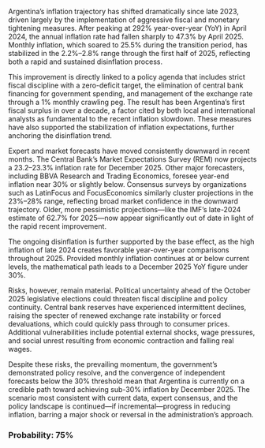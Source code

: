 Argentina’s inflation trajectory has shifted dramatically since late 2023, driven largely by the implementation of aggressive fiscal and monetary tightening measures. After peaking at 292% year-over-year (YoY) in April 2024, the annual inflation rate had fallen sharply to 47.3% by April 2025. Monthly inflation, which soared to 25.5% during the transition period, has stabilized in the 2.2%–2.8% range through the first half of 2025, reflecting both a rapid and sustained disinflation process.

This improvement is directly linked to a policy agenda that includes strict fiscal discipline with a zero-deficit target, the elimination of central bank financing for government spending, and management of the exchange rate through a 1% monthly crawling peg. The result has been Argentina’s first fiscal surplus in over a decade, a factor cited by both local and international analysts as fundamental to the recent inflation slowdown. These measures have also supported the stabilization of inflation expectations, further anchoring the disinflation trend.

Expert and market forecasts have moved consistently downward in recent months. The Central Bank’s Market Expectations Survey (REM) now projects a 23.2–23.3% inflation rate for December 2025. Other major forecasters, including BBVA Research and Trading Economics, foresee year-end inflation near 30% or slightly below. Consensus surveys by organizations such as LatinFocus and FocusEconomics similarly cluster projections in the 23%–28% range, reflecting broad market confidence in the downward trajectory. Older, more pessimistic projections—like the IMF’s late-2024 estimate of 62.7% for 2025—now appear significantly out of date in light of the rapid recent improvement.

The ongoing disinflation is further supported by the base effect, as the high inflation of late 2024 creates favorable year-over-year comparisons throughout 2025. Provided monthly inflation continues at or below current levels, the mathematical path leads to a December 2025 YoY figure under 30%.

Risks, however, remain material. Political uncertainty ahead of the October 2025 legislative elections could threaten fiscal discipline and policy continuity. Central bank reserves have experienced intermittent declines, raising the specter of renewed exchange rate instability or forced devaluations, which could quickly pass through to consumer prices. Additional vulnerabilities include potential external shocks, wage pressures, and social unrest resulting from economic contraction and falling real wages.

Despite these risks, the prevailing momentum, the government’s demonstrated policy resolve, and the convergence of independent forecasts below the 30% threshold mean that Argentina is currently on a credible path toward achieving sub-30% inflation by December 2025. The scenario most consistent with current data, expert consensus, and the policy landscape is continued—if incremental—progress in reducing inflation, barring a major shock or reversal in the administration’s approach.

### Probability: 75%